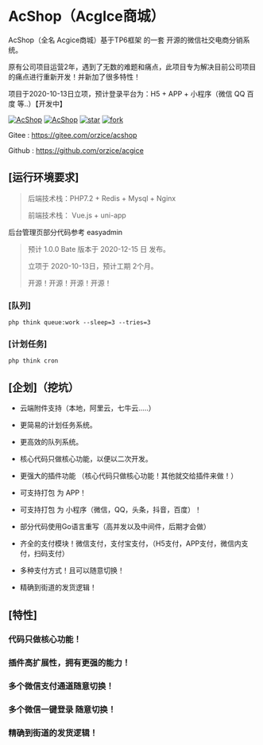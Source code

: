 # AcShop（AcgIce商城）
AcShop（全名 Acgice商城）基于TP6框架 的一套 开源的微信社交电商分销系统。

原有公司项目运营2年，遇到了无数的难题和痛点，此项目专为解决目前公司项目的痛点进行重新开发！并新加了很多特性！

项目于2020-10-13日立项，预计登录平台为：H5 + APP + 小程序（微信 QQ 百度 等..）【开发中】

[![AcShop](https://img.shields.io/badge/license-AGPL--3.0-blue)](https://oauth.acgice.com)
[![AcShop](https://img.shields.io/badge/AcShop-开发中-brightgreen)](https://oauth.acgice.com)
[![star](https://gitee.com/orzice/acshop/badge/star.svg?theme=dark)](https://gitee.com/orzice/acshop/stargazers)
[![fork](https://gitee.com/orzice/acshop/badge/fork.svg?theme=dark)](https://gitee.com/orzice/acshop/members)

Gitee : https://gitee.com/orzice/acshop

Github : https://github.com/orzice/acgice



## [运行环境要求]

> 后端技术栈：PHP7.2 + Redis + Mysql + Nginx 
>
> 前端技术栈： Vue.js + uni-app

后台管理页部分代码参考 easyadmin



> 预计 1.0.0 Bate 版本于 2020-12-15 日 发布。
>
> 立项于 2020-10-13日，预计工期 2个月。
>
> 开源！开源！开源！开源！



### [队列]

```
php think queue:work --sleep=3 --tries=3
```

### [计划任务]

```
php think cron
```

### 



## [企划]（挖坑）

- 云端附件支持（本地，阿里云，七牛云.....）

- 更简易的计划任务系统。

- 更高效的队列系统。

- 核心代码只做核心功能，以便以二次开发。

- 更强大的插件功能 （核心代码只做核心功能！其他就交给插件来做！）

- 可支持打包 为 APP！

- 可支持打包 为 小程序（微信，QQ，头条，抖音，百度）！

- 部分代码使用Go语言重写（高并发以及中间件，后期才会做）

- 齐全的支付模块！微信支付，支付宝支付，（H5支付，APP支付，微信内支付，扫码支付）

- 多种支付方式！且可以随意切换！

- 精确到街道的发货逻辑！

  

## [特性]

### 代码只做核心功能！



### 插件高扩展性，拥有更强的能力！



### 多个微信支付通道随意切换！



### 多个微信一键登录 随意切换！



### 精确到街道的发货逻辑！